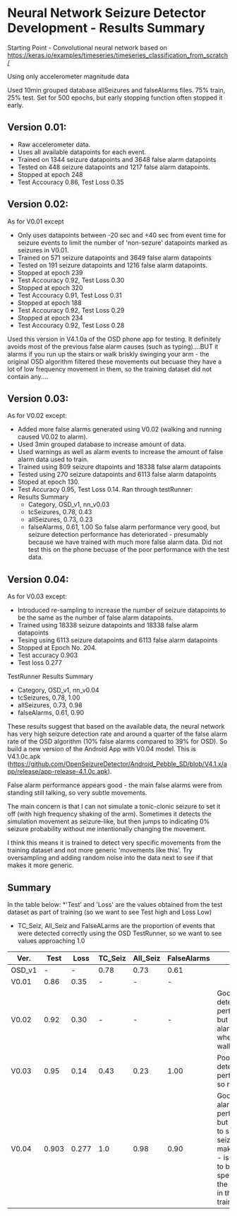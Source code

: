 # Neural Network Seizure Detector Development - Results Summary

Starting Point - Convolutional neural network based on https://keras.io/examples/timeseries/timeseries_classification_from_scratch/

Using only accelerometer magnitude data

Used 10min grouped database allSeizures and falseAlarms files.
75% train, 25% test.
Set for 500 epochs, but early stopping function often stopped it early.

Version 0.01:
-----------
  * Raw accelerometer data.
  * Uses all available datapoints for each event.
  * Trained on 1344 seizure datapoints and 3648 false alarm datapoints
  * Tested on 448 seizure datapoints and 1217 false alarm datapoints.
  * Stopped at epoch 248
  * Test Accouracy 0.86, Test Loss 0.35

Version 0.02:
-----------
As for V0.01 except
  * Only uses datapoints between -20 sec and +40 sec from event time for seizure
events to limit the number of 'non-sezure' datapoints marked as seizures in
V0.01.
  * Trained on 571 seizure datapoints and 3649 false alarm datapoints
  * Tested on 191 seizure datapoints and 1216 false alarm datapoints.
  * Stopped at epoch 239
  * Test Accouracy 0.92, Test Loss 0.30
  * Stopped at epoch 320
  * Test Accouracy 0.91, Test Loss 0.31
  * Stopped at epoch 188
  * Test Accouracy 0.92, Test Loss 0.29
  * Stopped at epoch 234
  * Test Accouracy 0.92, Test Loss 0.28

Used this version in V4.1.0a of the OSD phone app for testing.   It definitely avoids most of the previous false alarm causes (such as typing)....BUT it alarms if you run up the stairs or walk briskly swinging your arm - the original OSD algorithm filtered these movements out becuase they have a lot of low frequency movement in them, so the training dataset did not contain any....

Version 0.03:
-------------
As for V0.02 except:
  * Added more false alarms generated using V0.02 (walking and running caused V0.02 to alarm).
  * Used 3min grouped database to increase amount of data.
  * Used warnings as well as alarm events to increase the amount of false alarm data used to train.
  * Trained using 809 seizure dtapoints and 18338 false alarm datapoints
  * Tested using 270 seizure datapoints and 6113 false alarm datapoints
  * Stoped at epoch 130.
  * Test Accuracy 0.95, Test Loss 0.14.
Ran through testRunner:
  * Results Summary
	  * Category, OSD_v1, nn_v0.03
	  * tcSeizures, 0.78, 0.43
	  * allSeizures, 0.73, 0.23
	  * falseAlarms, 0.61, 1.00
So false alarm performance very good, but seizure detection performance
has deteriorated - presumably because we have trained with much more
false alarm data.   Did not test this on the phone becuase of the poor performance with the test data.



Version 0.04:
-------------
As for V0.03 except:
  * Introduced re-sampling to increase the number of seizure datapoints to be the
same as the number of false alarm datapoints.
  * Trained using 18338 seizure datapoints and 18338 false alarm datapoints
  * Tesing using 6113 seizure datapoints and 6113 false alarm datapoints
  * Stopped at Epoch No. 204.
  * Test accuracy 0.903
  * Test loss 0.277

TestRunner Results Summary
  * Category, OSD_v1, nn_v0.04
  * tcSeizures, 0.78, 1.00
  * allSeizures, 0.73, 0.98
  * falseAlarms, 0.61, 0.90

These results suggest that based on the available data, the neural network
has very high seizure detection rate and around a quarter of the false alarm
rate of the OSD algorithm (10% false alarms compared to 39% for OSD).
So build a new version of the Android App with V0.04 model.   This is V4.1.0c.apk (https://github.com/OpenSeizureDetector/Android_Pebble_SD/blob/V4.1.x/app/release/app-release-4.1.0c.apk).

False alarm performance appears good - the main false alarms were from standing still talking, so very subtle movements.   

The main concern is that I can not simulate a tonic-clonic seizure to set it off (with high frequency shaking of the arm).  Sometimes it detects the simulation movement as seizure-like, but then jumps to indicating 0% seizure probability without me intentionally changing the movement.

I think this means it is trained to detect very specific movements from the training dataset and not more generic 'movements like this'.   Try oversampling and adding random noise into the data next to see if that makes it more generic.


Summary
-------
In the table below:
  *'Test' and 'Loss' are the values obtained from the test dataset as part of training (so we want to see Test high and Loss Low)
  * TC_Seiz, All_Seiz and FalseALarms are the proportion of events that were detected correctly using the OSD TestRunner, so we want to see values approaching 1.0

| Ver.		| Test	| Loss	| TC_Seiz	| All_Seiz	| FalseAlarms | Notes |
|---------------| ------| ------| --------------| --------------| ------------| ------ |
| OSD_v1	| -     |  -	| 0.78    	| 0.73		| 0.61 | 		|
| V0.01 	| 0.86	| 0.35  |   -		| -		| - |    		|
| V0.02 	| 0.92	| 0.30	| -		| -		| - | Good detection performance, but false alarmed when walking.|
| V0.03   	| 0.95	| 0.14	| 0.43		| 0.23		| 1.00 | Poor seizure detection performance so not used	|
| V0.04       	| 0.903	| 0.277 |   1.0     	| 0.98 		| 0.90 | Good false alarm performance, but difficult to simulate a seizure to make it alarm - is it trained to be too specific to the seizures in the training set?		|

